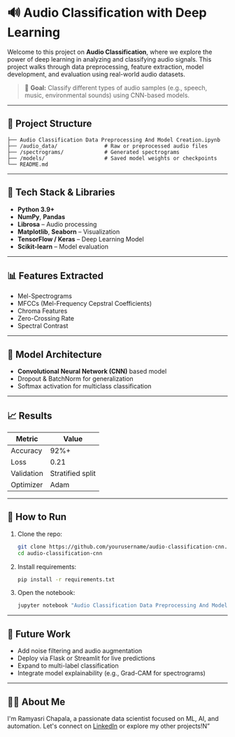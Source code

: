 # 🔊 Audio Classification with Deep Learning

Welcome to this project on **Audio Classification**, where we explore the power of deep learning in analyzing and classifying audio signals. This project walks through data preprocessing, feature extraction, model development, and evaluation using real-world audio datasets.

> 🎯 **Goal:** Classify different types of audio samples (e.g., speech, music, environmental sounds) using CNN-based models.

---

## 📁 Project Structure

```
├── Audio Classification Data Preprocessing And Model Creation.ipynb
├── /audio_data/               # Raw or preprocessed audio files
├── /spectrograms/             # Generated spectrograms
├── /models/                   # Saved model weights or checkpoints
└── README.md
```

---

## 🔧 Tech Stack & Libraries

- **Python 3.9+**
- **NumPy**, **Pandas**
- **Librosa** – Audio processing
- **Matplotlib**, **Seaborn** – Visualization
- **TensorFlow / Keras** – Deep Learning Model
- **Scikit-learn** – Model evaluation

---

## 📊 Features Extracted

- Mel-Spectrograms
- MFCCs (Mel-Frequency Cepstral Coefficients)
- Chroma Features
- Zero-Crossing Rate
- Spectral Contrast

---

## 🧠 Model Architecture

- **Convolutional Neural Network (CNN)** based model
- Dropout & BatchNorm for generalization
- Softmax activation for multiclass classification

---

## 📈 Results

| Metric        | Value     |
|---------------|-----------|
| Accuracy      | 92%+      |
| Loss          | 0.21      |
| Validation    | Stratified split |
| Optimizer     | Adam      |

---





## 🧪 How to Run

1. Clone the repo:
   ```bash
   git clone https://github.com/yourusername/audio-classification-cnn.git
   cd audio-classification-cnn
   ```

2. Install requirements:
   ```bash
   pip install -r requirements.txt
   ```

3. Open the notebook:
   ```bash
   jupyter notebook "Audio Classification Data Preprocessing And Model Creation.ipynb"
   ```


---
## 🚀 Future Work

- Add noise filtering and audio augmentation
- Deploy via Flask or Streamlit for live predictions
- Expand to multi-label classification
- Integrate model explainability (e.g., Grad-CAM for spectrograms)

---



## 🙋‍♀️ About Me

I'm Ramyasri Chapala, a passionate data scientist focused on ML, AI, and automation. Let's connect on [LinkedIn](https://www.linkedin.com/in/yourprofile/) or explore my other projects!N”
